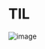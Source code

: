 # TIL

![image](https://github.com/jenny5587/TIL/assets/103649749/25b83c14-47f4-49f1-aafe-ad63d1097cf9)

